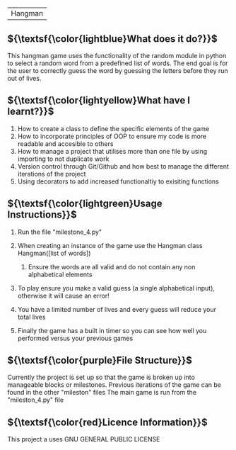 # <table><tr><td>Hangman</td></tr></table>

## ${\textsf{\color{lightblue}What does it do?}}$
This hangman game uses the functionality of the random module in python to select a random word from a predefined list of words.
The end goal is for the user to correctly guess the word by guessing the letters before they run out of lives.

## ${\textsf{\color{lightyellow}What have I learnt?}}$
1. How to create a class to define the specific elements of the game
2. How to incorporate principles of OOP to ensure my code is more readable and accesible to others
3. How to manage a project that utilises more than one file by using importing to not duplicate work
4. Version control through Git/Github and how best to manage the different iterations of the project
5. Using decorators to add increased functionaltiy to exisiting functions

 ##  ${\textsf{\color{lightgreen}Usage Instructions}}$
1. Run the file "milestone_4.py"
2. When creating an instance of the game use the Hangman class Hangman([list of words]) 
    1. Ensure the words are all valid and do not contain any non alphabetical elements
         
3. To play ensure you make a valid guess (a single alphabetical input), otherwise it will cause an error!
4. You have a limited number of lives and every guess will reduce your total lives
5. Finally the game has a built in timer so you can see how well you performed versus your previous games


##  ${\textsf{\color{purple}File Structure}}$
Currently the project is set up so that the game is broken up into manageable blocks or milestones.
Previous iterations of the game can be found in the other "mileston" files
The main game is run from the "mileston_4.py" file

##  ${\textsf{\color{red}Licence Information}}$
This project a uses GNU GENERAL PUBLIC LICENSE
